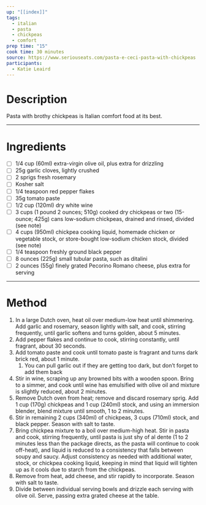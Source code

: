 ```yaml
---
up: "[[index]]"
tags:
  - italian
  - pasta
  - chickpeas
  - comfort
prep time: "15"
cook time: 30 minutes
source: https://www.seriouseats.com/pasta-e-ceci-pasta-with-chickpeas
participants:
  - Katie Leaird
---
```

# Description
Pasta with brothy chickpeas is Italian comfort food at its best.

---
# Ingredients
- [ ] 1/4 cup (60ml) extra-virgin olive oil, plus extra for drizzling
- [ ] 25g garlic cloves, lightly crushed
- [ ] 2 sprigs fresh rosemary
- [ ] Kosher salt
- [ ] 1/4 teaspoon red pepper flakes
- [ ] 35g tomato paste
- [ ] 1/2 cup (120ml) dry white wine
- [ ] 3 cups (1 pound 2 ounces; 510g) cooked dry chickpeas or two (15-ounce; 425g) cans low-sodium chickpeas, drained and rinsed, divided (see note)
- [ ] 4 cups (950ml) chickpea cooking liquid, homemade chicken or vegetable stock, or store-bought low-sodium chicken stock, divided (see note)
- [ ] 1/4 teaspoon freshly ground black pepper
- [ ] 8 ounces (225g) small tubular pasta, such as ditalini
- [ ] 2 ounces (55g) finely grated Pecorino Romano cheese, plus extra for serving

---

# Method
1. In a large Dutch oven, heat oil over medium-low heat until shimmering. Add garlic and rosemary, season lightly with salt, and cook, stirring frequently, until garlic softens and turns golden, about 5 minutes. 
2. Add pepper flakes and continue to cook, stirring constantly, until fragrant, about 30 seconds. 
3. Add tomato paste and cook until tomato paste is fragrant and turns dark brick red, about 1 minute.
	1. You can pull garlic out if they are getting too dark, but don’t forget to add them back
4. Stir in wine, scraping up any browned bits with a wooden spoon. Bring to a simmer, and cook until wine has emulsified with olive oil and mixture is slightly reduced, about 2 minutes.
5. Remove Dutch oven from heat; remove and discard rosemary sprig. Add 1 cup (170g) chickpeas and 1 cup (240ml) stock, and using an immersion blender, blend mixture until smooth, 1 to 2 minutes. 
6. Stir in remaining 2 cups (340ml) of chickpeas, 3 cups (710ml) stock, and black pepper. Season with salt to taste.
7. Bring chickpea mixture to a boil over medium-high heat. Stir in pasta and cook, stirring frequently, until pasta is just shy of al dente (1 to 2 minutes less than the package directs, as the pasta will continue to cook off-heat), and liquid is reduced to a consistency that falls between soupy and saucy. Adjust consistency as needed with additional water, stock, or chickpea cooking liquid, keeping in mind that liquid will tighten up as it cools due to starch from the chickpeas.
8. Remove from heat, add cheese, and stir rapidly to incorporate. Season with salt to taste. 
9. Divide between individual serving bowls and drizzle each serving with olive oil. Serve, passing extra grated cheese at the table.